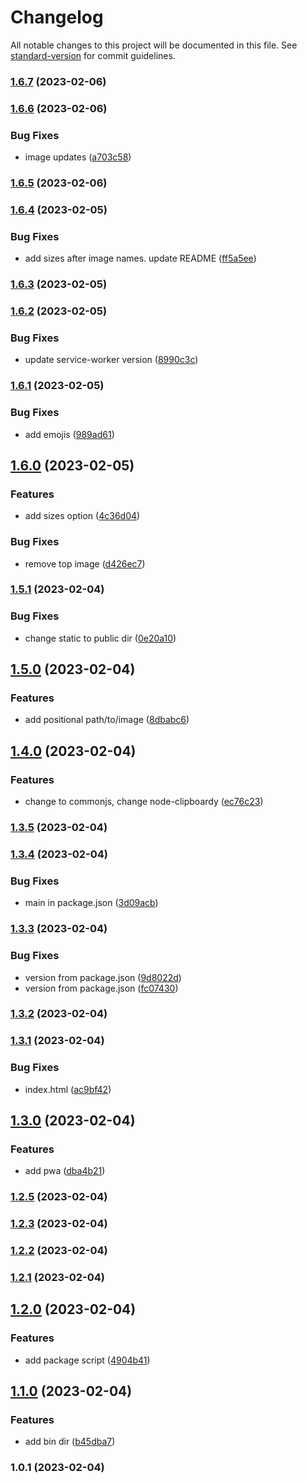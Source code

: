 # Changelog

All notable changes to this project will be documented in this file. See [standard-version](https://github.com/conventional-changelog/standard-version) for commit guidelines.

### [1.6.7](https://github.com/shinokada/imgtaggen/compare/v1.6.6...v1.6.7) (2023-02-06)

### [1.6.6](https://github.com/shinokada/imgtaggen/compare/v1.6.5...v1.6.6) (2023-02-06)


### Bug Fixes

* image updates ([a703c58](https://github.com/shinokada/imgtaggen/commit/a703c58ac37ec4646f0881de7c0b5ccf2761916d))

### [1.6.5](https://github.com/shinokada/imgtaggen/compare/v1.6.4...v1.6.5) (2023-02-06)

### [1.6.4](https://github.com/shinokada/imgtaggen/compare/v1.6.3...v1.6.4) (2023-02-05)


### Bug Fixes

* add sizes after image names. update README ([ff5a5ee](https://github.com/shinokada/imgtaggen/commit/ff5a5eecb594b9be5c2d9df3dedc17de1be59517))

### [1.6.3](https://github.com/shinokada/imgtaggen/compare/v1.6.2...v1.6.3) (2023-02-05)

### [1.6.2](https://github.com/shinokada/imgtaggen/compare/v1.6.1...v1.6.2) (2023-02-05)


### Bug Fixes

* update service-worker version ([8990c3c](https://github.com/shinokada/imgtaggen/commit/8990c3c28f87ecbf0b93a8e83811c40b548a1214))

### [1.6.1](https://github.com/shinokada/imgtaggen/compare/v1.6.0...v1.6.1) (2023-02-05)


### Bug Fixes

* add emojis ([989ad61](https://github.com/shinokada/imgtaggen/commit/989ad6104075ef4127f6d1ec801c12bf3fe57b37))

## [1.6.0](https://github.com/shinokada/imgtaggen/compare/v1.5.1...v1.6.0) (2023-02-05)


### Features

* add sizes option ([4c36d04](https://github.com/shinokada/imgtaggen/commit/4c36d0487740e39549e2d57efcc3fabe73d671d4))


### Bug Fixes

* remove top image ([d426ec7](https://github.com/shinokada/imgtaggen/commit/d426ec7d53946c8f5d140db3993821694dc7ba40))

### [1.5.1](https://github.com/shinokada/imgtaggen/compare/v1.5.0...v1.5.1) (2023-02-04)


### Bug Fixes

* change static to public dir ([0e20a10](https://github.com/shinokada/imgtaggen/commit/0e20a1044d95a6f95e765b2617dbc985355ea777))

## [1.5.0](https://github.com/shinokada/imgtaggen/compare/v1.4.0...v1.5.0) (2023-02-04)


### Features

* add positional path/to/image ([8dbabc6](https://github.com/shinokada/imgtaggen/commit/8dbabc68bb1179b0f44afefc7420ee9550ff08e1))

## [1.4.0](https://github.com/shinokada/imgtaggen/compare/v1.3.5...v1.4.0) (2023-02-04)


### Features

* change to commonjs, change node-clipboardy ([ec76c23](https://github.com/shinokada/imgtaggen/commit/ec76c234cf9a653970a638f00076adada18aa7b7))

### [1.3.5](https://github.com/shinokada/imgtaggen/compare/v1.3.4...v1.3.5) (2023-02-04)

### [1.3.4](https://github.com/shinokada/imgtaggen/compare/v1.3.3...v1.3.4) (2023-02-04)


### Bug Fixes

* main in package.json ([3d09acb](https://github.com/shinokada/imgtaggen/commit/3d09acb475d24e87c0d5a4f5ec60755b828d6759))

### [1.3.3](https://github.com/shinokada/imgtaggen/compare/v1.3.2...v1.3.3) (2023-02-04)


### Bug Fixes

* version from package.json ([9d8022d](https://github.com/shinokada/imgtaggen/commit/9d8022dc610e5959a481203bcfe221e9ac05cb10))
* version from package.json ([fc07430](https://github.com/shinokada/imgtaggen/commit/fc07430ed22c4639c9e3862d253a414573ddde18))

### [1.3.2](https://github.com/shinokada/imgtaggen/compare/v1.3.1...v1.3.2) (2023-02-04)

### [1.3.1](https://github.com/shinokada/imgtaggen/compare/v1.3.0...v1.3.1) (2023-02-04)


### Bug Fixes

* index.html ([ac9bf42](https://github.com/shinokada/imgtaggen/commit/ac9bf42c8fd181fbf59ffc3a73ac4294c04bdc7f))

## [1.3.0](https://github.com/shinokada/imgtaggen/compare/v1.2.5...v1.3.0) (2023-02-04)


### Features

* add pwa ([dba4b21](https://github.com/shinokada/imgtaggen/commit/dba4b21ef9e6e9826ae5f4fd14c6cdf715ebcf1e))

### [1.2.5](https://github.com/shinokada/imgtaggen/compare/v1.2.3...v1.2.5) (2023-02-04)

### [1.2.3](https://github.com/shinokada/imgtaggen/compare/v1.2.2...v1.2.3) (2023-02-04)

### [1.2.2](https://github.com/shinokada/imgtaggen/compare/v1.2.1...v1.2.2) (2023-02-04)

### [1.2.1](https://github.com/shinokada/imgtaggen/compare/v1.2.0...v1.2.1) (2023-02-04)

## [1.2.0](https://github.com/shinokada/imgtaggen/compare/v1.1.0...v1.2.0) (2023-02-04)


### Features

* add package script ([4904b41](https://github.com/shinokada/imgtaggen/commit/4904b41066339b217c357bb697fd97bdd6183d40))

## [1.1.0](https://github.com/shinokada/imgtaggen/compare/v1.0.1...v1.1.0) (2023-02-04)


### Features

* add bin dir ([b45dba7](https://github.com/shinokada/imgtaggen/commit/b45dba723d2d2319c34db61eff5f94f5eb17bdd7))

### 1.0.1 (2023-02-04)
